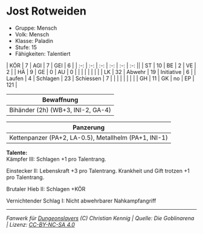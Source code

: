 # Jost Rotweiden  
- Gruppe: Mensch  
- Volk: Mensch  
- Klasse: Paladin  
- Stufe: 15  
- Fähigkeiten: Talentiert  


| KÖR    | 7  | AGI      | 7  | GEI        | 6   |
| :-: | :-: | :-: | :-: | :-: | :-: ||
| ST     | 10 | BE       | 2  | VE         | 2   |
| HÄ     | 9  | GE       | 0  | AU         | 0   |
|        |    |          |    |            |     |
| LK     | 32 | Abwehr   | 19 | Initiative | 6   |
| Laufen | 4  | Schlagen | 23 | Schiessen  | 7   |
|        |    |          |    |            |     |
| GH     | 11 | GK       | no | EP         | 121 |


| Bewaffnung |
| --- |
| Bihänder (2h) (WB+3, INI-2, GA-4) |


| Panzerung |
| --- |
| Kettenpanzer (PA+2, LA-0.5), Metallhelm (PA+1, INI-1) |


**Talente:**  
Kämpfer III: Schlagen +1 pro Talentrang.

Einstecker II: Lebenskraft +3 pro Talentrang. Krankheit und Gift trotzen +1 pro Talentrang.

Brutaler Hieb II: Schlagen +KÖR

Vernichtender Schlag I: Nicht abwehrbarer Nahkampfangriff





___
*Fanwerk für [Dungeonslayers](https://www.dungeonslayers.net/) (C) Christian Kennig | Quelle: Die Goblinarena | Lizenz: [CC-BY-NC-SA 4.0](https://creativecommons.org/licenses/by-nc-sa/4.0/deed.de)*